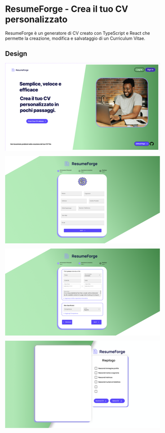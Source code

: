 # ResumeForge - Crea il tuo CV personalizzato

ResumeForge è un generatore di CV creato con TypeScript e React che permette la creazione, modifica e salvataggio di un Curriculum Vitae. 

## Design

![Home Page](https://github.com/RiccardoElisabetti/ResumeForge/blob/main/public/design/Home%20Page.png)

![Personal Data Page](https://github.com/RiccardoElisabetti/ResumeForge/blob/main/public/design/Personal%20Data%20Page.png)

![Employment History Page](https://github.com/RiccardoElisabetti/ResumeForge/blob/main/public/design/Employment%20History.png)

![Result Page](https://github.com/RiccardoElisabetti/ResumeForge/blob/main/public/design/Result%20Page.png)

